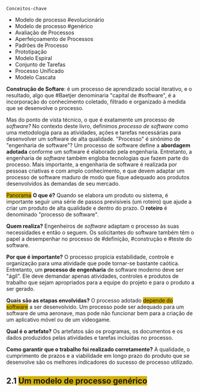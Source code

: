 `Conceitos-chave`
- Modelo de processo #evolucionário
- Modelo de processo #genérico
- Avaliação de Processos
- Aperfeiçoamento de Processos
- Padrões de Processo
- Prototipação
- Modelo Espiral
- Conjunto de Tarefas
- Processo Unificado
- Modelo Cascata

**Construção de Softare**: é um processo de aprendizado social iterativo, e o resultado, algo que #Baetjer denominaria "capital de #software", é a incorporação do conhecimento coletado, filtrado e organizado à medida que se desenvolve o processo.

Mas do ponto de vista técnico, o que é exatamente um processo de *software?* No contexto deste livro, definimos *processo de software* como uma metodologia para as atividades, ações e tarefas necessárias para desenvolver um software de alta qualidade. "Processo" é sinônimo de "engenharia de software"? Um processo de software define a **abordagem adotada** conforme um software é elaborado pela engenharia. Entretanto, a engenharia de *software* também engloba tecnologias que fazem parte do processo. 
Mais importante, a engenharia de software é realizada por pessoas criativas e com amplo conhecimento, e que devem adaptar um processo de software maduro de modo que fique adequado aos produtos desenvolvidos às demandas de seu mercado.

<span style="background:#d4b106">Panorama</span>
**O que é?** Quando se elabora um produto ou sistema, é importante seguir uma série de passos previsíveis (um roteiro) que ajude a criar um produto de alta qualidade e dentro do prazo. O **roteiro** é denominado "processo de software". 

**Quem realiza?** Engenheiros de *software* adaptam o processo às suas necessidades e então o seguem. Os solicitantes do software também têm o papel a desempenhar no processo de #definição, #construção e #teste do software. 

**Por que é importante?** O processo propicia estabilidade, controle e organização para uma atividade que pode tornar-se bastante caótica. Entretanto, um **processo de engenharia** de software moderno deve ser "ágil". Ele deve demandar apenas atividades, controles e produtos de trabalho que sejam apropriados para a equipe do projeto e para o produto a ser gerado. 

**Quais são as etapas envolvidas?** O processo adotado <span style="background:#d4b106">depende do software</span> a ser desenvolvido. Um processo pode ser adequado para um software de uma aeronave, mas pode não funcionar bem para a criação de um aplicativo móvel ou de um videogame. 

**Qual é o artefato?** Os artefatos são os programas, os documentos e os dados produzidos pelas atividades e tarefas incluídas no processo. 

**Como garantir que o trabalho foi realizado corretamente?** A qualidade, o cumprimento de prazos e a viabilidade em longo prazo do produto que se desenvolve são os melhores indicadores do sucesso de processo utilizado. 

## 2.1 <span style="background:#d4b106">Um modelo de processo genérico</span>
